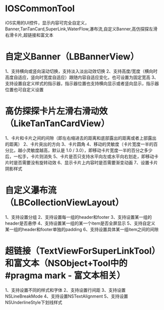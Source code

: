 # IOSCommonTool
iOS实用的UI控件，显示内容可完全自定义，Banner,TanTanCard,SuperLink,WaterFlow,瀑布流,自定义Banner,高仿探探左滑右滑卡片,超链接和富文本

# 自定义Banner（LBBannerView）
1、支持横向或竖向滚动切换，支持淡入淡出动效切换
2、支持高度/宽度（横向时高度自适应，竖向时宽度自适应）跟随内容自适应变化，也可设置为固定宽高
3、支持设置自定义样式的指示器，指示器位置也支持横向显示或者竖向显示，指示器位置也可自定义设置

# 高仿探探卡片左滑右滑动效（LikeTanTanCardView）
1、卡片和卡片之间的间隙（即左右缩进去的距离和底部露出的距离或者上部露出的距离）
2、卡片突出的方向
3、卡片圆角
4、移动的灵敏度（卡片宽度一半的百分比，越小灵敏度越高，默认是 1.0 / 3.0），即移动卡片宽度一半的百分之多少后，一松手，卡片则消失
5、卡片是否只支持水平向左或水平向右划走，即移动卡片时是否需要没有旋转动效
6、显示卡片上内容时是否需要渐变动画
7、设置卡片阴影样式

# 自定义瀑布流（LBCollectionViewLayout）
1、支持设置分组
2、支持设置每一组的header和footer
3、支持设置某一组的header是否悬停
4、支持设置某一组的某一个item是否全屏显示
5、支持自定义某一组的header和footer单独的padding
6、支持设置具体某一组item之间的间隙

# 超链接（TextViewForSuperLinkTool）和富文本（NSObject+Tool中的#pragma mark - 富文本相关）
1、支持设置不同的样式和字体
2、支持设置行间距
3、支持设置NSLineBreakMode
4、支持设置NSTextAlignment
5、支持设置NSUnderlineStyle下划线样式
